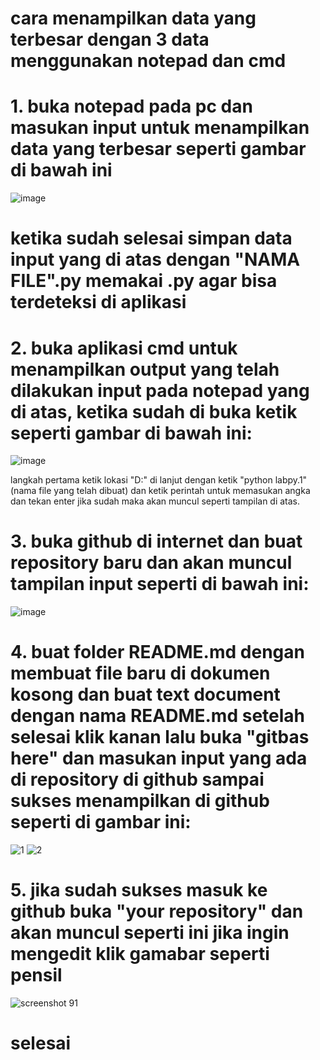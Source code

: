 # cara menampilkan data yang terbesar dengan 3 data menggunakan notepad dan cmd

# 1. buka notepad pada pc dan masukan input untuk menampilkan data yang terbesar seperti gambar di bawah ini

![image](https://user-images.githubusercontent.com/46735500/52616872-8faa0080-2ecc-11e9-994f-92bc94ca2c94.png)


# ketika sudah selesai simpan data input yang di atas dengan "NAMA FILE".py memakai .py agar bisa terdeteksi di aplikasi 

# 2. buka aplikasi cmd untuk menampilkan output yang telah dilakukan input pada notepad yang di atas, ketika sudah di buka ketik seperti gambar di bawah ini:

![image](https://user-images.githubusercontent.com/46735500/52617155-7d7c9200-2ecd-11e9-8d71-72c31f1ab1c0.png)

langkah pertama ketik lokasi "D:"
di lanjut dengan ketik "python labpy.1" (nama file yang telah dibuat)
dan ketik perintah untuk memasukan angka dan tekan enter jika sudah maka akan muncul seperti tampilan di atas.

# 3. buka github di internet dan buat repository baru dan akan muncul tampilan input seperti di bawah ini:

![image](https://user-images.githubusercontent.com/46735500/52617420-5e323480-2ece-11e9-8730-f4e79fc4091f.png)

# 4. buat folder README.md dengan membuat file baru di dokumen kosong dan buat text document dengan nama README.md setelah selesai klik kanan lalu buka "gitbas here" dan masukan input yang ada di repository di github sampai sukses menampilkan di github seperti di gambar ini:

![1](https://user-images.githubusercontent.com/46735500/52618156-9aff2b00-2ed0-11e9-8abb-0cd72fa1a99f.JPG)
![2](https://user-images.githubusercontent.com/46735500/52618168-a18da280-2ed0-11e9-8bd2-0f99133cf1e9.JPG)

# 5. jika sudah sukses masuk ke github buka "your repository" dan akan muncul seperti ini jika ingin mengedit klik gamabar seperti pensil 

![screenshot 91](https://user-images.githubusercontent.com/46735500/52618928-d3a00400-2ed2-11e9-89c3-4609004098bb.png)

# selesai

